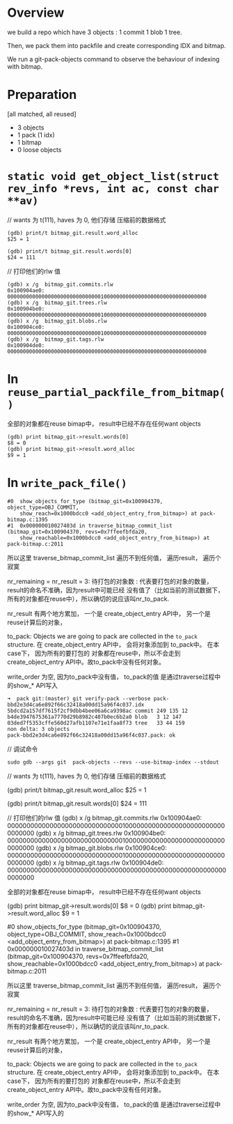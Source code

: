 # Overview

we build a repo which have 3 objects : 1 commit 1 blob 1 tree.

Then, we pack them into packfile and create corresponding IDX and bitmap.

We run a git-pack-objects command to observe the behaviour of indexing with bitmap.

# Preparation

[all matched, all reused]

* 3 objects
* 1 pack (1 idx)
* 1 bitmap
* 0 loose objects

# `static void get_object_list(struct rev_info *revs, int ac, const char **av)`


// wants 为 t(111),  haves 为 0, 他们存储 压缩前的数据格式

```
(gdb) print/t bitmap_git.result.word_alloc 
$25 = 1

(gdb) print/t bitmap_git.result.words[0]
$24 = 111
```

// 打印他们的rlw 值

```
(gdb) x /g  bitmap_git.commits.rlw
0x100904ae0:    0000000000000000000000000000001000000000000000000000000000000000
(gdb) x /g  bitmap_git.trees.rlw 
0x100904be0:    0000000000000000000000000000001000000000000000000000000000000000
(gdb) x /g  bitmap_git.blobs.rlw 
0x100904ce0:    0000000000000000000000000000001000000000000000000000000000000000
(gdb) x /g  bitmap_git.tags.rlw 
0x100904de0:    0000000000000000000000000000000000000000000000000000000000000000
```

# In `reuse_partial_packfile_from_bitmap()`

全部的对象都在reuse bimap中， result中已经不存在任何want objects

```
(gdb) print bitmap_git->result.words[0]
$8 = 0
(gdb) print bitmap_git->result.word_alloc 
$9 = 1
```

# In `write_pack_file()`

```
#0  show_objects_for_type (bitmap_git=0x100904370, object_type=OBJ_COMMIT, 
    show_reach=0x1000bdcc0 <add_object_entry_from_bitmap>) at pack-bitmap.c:1395
#1  0x000000010027403d in traverse_bitmap_commit_list (bitmap_git=0x100904370, revs=0x7ffeefbfda20, 
    show_reachable=0x1000bdcc0 <add_object_entry_from_bitmap>) at pack-bitmap.c:2011
```

所以这里 traverse_bitmap_commit_list 遍历不到任何值， 遍历result， 遍历个寂寞

nr_remaining  = nr_result = 3: 待打包的对象数 : 代表要打包的对象的数量， 
result的命名不准确，因为result中可能已经 没有值了（比如当前的测试数据下，
所有的对象都在reuse中），所以确切的说应该叫nr_to_pack.

nr_result 有两个地方累加， 一个是 create_object_entry API中， 另一个是reuse计算后的对象，

to_pack: Objects we are going to pack are collected in the `to_pack` structure. 在
create_object_entry API中， 会将对象添加到 to_pack中。 在本case下， 因为所有的要打包的
对象都在reuse中，所以不会走到create_object_entry API中。故to_pack中没有任何对象。


write_order 为空, 因为to_pack中没有值， to_pack的值
是通过traverse过程中的show_* API写入



```
➜  pack git:(master) git verify-pack --verbose pack-bbd2e3d4ca6e892f66c32418a00dd15a96f4c037.idx 
5bdcd2a157df7615f2cf9dbb4bee06a6ca9398ac commit 249 135 12
b4de3947675361a7770d29b8982c407b0ec6b2a0 blob   3 12 147
03ded7f5353cffe560d27afb1107e71e1faa8f73 tree   33 44 159
non delta: 3 objects
pack-bbd2e3d4ca6e892f66c32418a00dd15a96f4c037.pack: ok
```

// 调试命令

```
sudo gdb --args git  pack-objects --revs --use-bitmap-index --stdout
```


// wants 为 t(111),  haves 为 0, 他们存储 压缩前的数据格式

(gdb) print/t bitmap_git.result.word_alloc 
$25 = 1

(gdb) print/t bitmap_git.result.words[0]
$24 = 111

// 打印他们的rlw 值
(gdb) x /g  bitmap_git.commits.rlw 
0x100904ae0:    0000000000000000000000000000001000000000000000000000000000000000
(gdb) x /g  bitmap_git.trees.rlw 
0x100904be0:    0000000000000000000000000000001000000000000000000000000000000000
(gdb) x /g  bitmap_git.blobs.rlw 
0x100904ce0:    0000000000000000000000000000001000000000000000000000000000000000
(gdb) x /g  bitmap_git.tags.rlw 
0x100904de0:    0000000000000000000000000000000000000000000000000000000000000000



全部的对象都在reuse bimap中， result中已经不存在任何want objects

(gdb) print bitmap_git->result.words[0]
$8 = 0
(gdb) print bitmap_git->result.word_alloc 
$9 = 1


#0  show_objects_for_type (bitmap_git=0x100904370, object_type=OBJ_COMMIT, 
    show_reach=0x1000bdcc0 <add_object_entry_from_bitmap>) at pack-bitmap.c:1395
#1  0x000000010027403d in traverse_bitmap_commit_list (bitmap_git=0x100904370, revs=0x7ffeefbfda20, 
    show_reachable=0x1000bdcc0 <add_object_entry_from_bitmap>) at pack-bitmap.c:2011


所以这里 traverse_bitmap_commit_list 遍历不到任何值， 遍历result， 遍历个寂寞


nr_remaining  = nr_result = 3: 待打包的对象数 : 代表要打包的对象的数量， 
result的命名不准确，因为result中可能已经 没有值了（比如当前的测试数据下，
所有的对象都在reuse中），所以确切的说应该叫nr_to_pack.

nr_result 有两个地方累加， 一个是 create_object_entry API中， 另一个是reuse计算后的对象，


to_pack: Objects we are going to pack are collected in the `to_pack` structure. 在
create_object_entry API中， 会将对象添加到 to_pack中。 在本case下， 因为所有的要打包的
对象都在reuse中，所以不会走到create_object_entry API中。故to_pack中没有任何对象。


write_order 为空, 因为to_pack中没有值， to_pack的值
是通过traverse过程中的show_* API写入的





